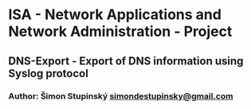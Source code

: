 # ISA - Network Applications and Network Administration	- Project
## DNS-Export - Export of DNS information using Syslog protocol


### Author: Šimon Stupinský <simondestupinsky@gmail.com>
